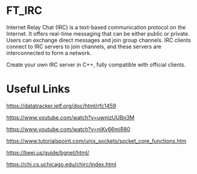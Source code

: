 # FT_IRC
Internet Relay Chat (IRC) is a text-based communication protocol on the Internet. It offers real-time messaging that can be either public or private. Users can exchange direct messages and join group channels. IRC clients connect to IRC servers to join channels, and these servers are interconnected to form a network.

Create your own IRC server in C++, fully compatible with official clients.

# Useful Links

https://datatracker.ietf.org/doc/html/rfc1459

https://www.youtube.com/watch?v=uwnizUUBn3M

https://www.youtube.com/watch?v=njKv66miR80

https://www.tutorialspoint.com/unix_sockets/socket_core_functions.htm

https://beej.us/guide/bgnet/html/

https://chi.cs.uchicago.edu/chirc/index.html
